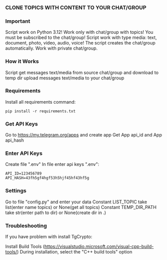 ### CLONE TOPICS WITH CONTENT TO YOUR CHAT/GROUP

### Important
Script work on Python 3.12!
Work only with chat/group with topics!
You must be subscribed to the chat/group!
Script work with type media: text, document, photo, video, audio, voice!
The script creates the chat/group automatically.
Work with private chat/group.

### How it Works
Script get messages text/media
from source chat/group and download to temp dir
upload messages text/media to your chat/group

### Requirements
Install all requirements command:
```shell
pip install -r requirements.txt
```

### Get API Keys
Go to https://my.telegram.org/apps and create app
Get App api_id and App api_hash

### Enter API Keys
Create file ".env"
In file enter api keys ".env":
```.env
API_ID=123456789
API_HASH=43fh5gf4hgf53h5hjf45hf43hf5g
```

### Settings
Go to file "config.py" and enter your data
Constant LIST_TOPIC take list(enter name topics) or None(get all topics)
Constant TEMP_DIR_PATH take str(enter path to dir) or None(create dir in .)

### Troubleshooting
If you have problem with install TgCrypto:
<!-- This library is optional; it only speeds up performance -->
Install Build Tools (https://visualstudio.microsoft.com/visual-cpp-build-tools/)
During installation, select the "C++ build tools" option
